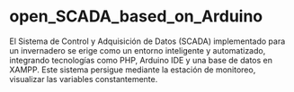 # open_SCADA_based_on_Arduino
El Sistema de Control y Adquisición de Datos (SCADA) implementado para un invernadero se erige como un entorno inteligente y automatizado, integrando tecnologías como PHP, Arduino IDE y una base de datos en XAMPP. Este sistema persigue mediante la estación de monitoreo, visualizar las variables constantemente.
